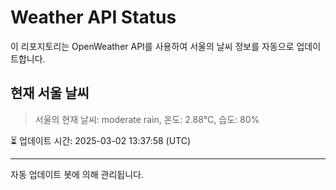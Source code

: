 
# Weather API Status

이 리포지토리는 OpenWeather API를 사용하여 서울의 날씨 정보를 자동으로 업데이트합니다.

## 현재 서울 날씨
> 서울의 현재 날씨: moderate rain, 온도: 2.88°C, 습도: 80%

⏳ 업데이트 시간: 2025-03-02 13:37:58 (UTC)

---
자동 업데이트 봇에 의해 관리됩니다.
